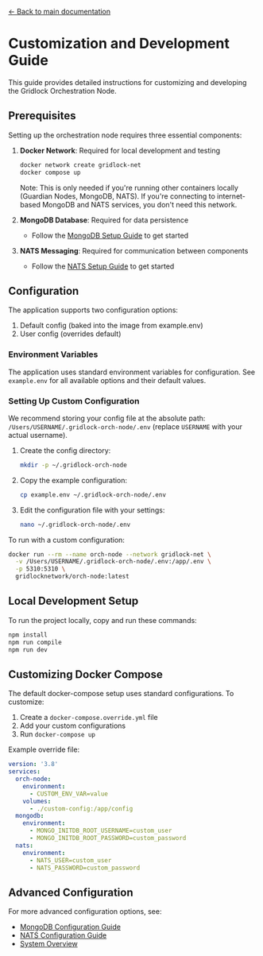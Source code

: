 [← Back to main documentation](README.md)

# Customization and Development Guide

This guide provides detailed instructions for customizing and developing the Gridlock Orchestration Node.

## Prerequisites

Setting up the orchestration node requires three essential components:

1. **Docker Network**: Required for local development and testing

   ```sh
   docker network create gridlock-net
   docker compose up
   ```

   Note: This is only needed if you're running other containers locally (Guardian Nodes, MongoDB, NATS). If you're connecting to internet-based MongoDB and NATS services, you don't need this network.

2. **MongoDB Database**: Required for data persistence

   - Follow the [MongoDB Setup Guide](MongoDBSetup.md) to get started

3. **NATS Messaging**: Required for communication between components
   - Follow the [NATS Setup Guide](NatsSetup.md) to get started

## Configuration

The application supports two configuration options:

1. Default config (baked into the image from example.env)
2. User config (overrides default)

### Environment Variables

The application uses standard environment variables for configuration. See `example.env` for all available options and their default values.

### Setting Up Custom Configuration

We recommend storing your config file at the absolute path: `/Users/USERNAME/.gridlock-orch-node/.env` (replace `USERNAME` with your actual username).

1. Create the config directory:
   ```sh
   mkdir -p ~/.gridlock-orch-node
   ```

2. Copy the example configuration:
   ```sh
   cp example.env ~/.gridlock-orch-node/.env
   ```

3. Edit the configuration file with your settings:
   ```sh
   nano ~/.gridlock-orch-node/.env
   ```

To run with a custom configuration:

```sh
docker run --rm --name orch-node --network gridlock-net \
  -v /Users/USERNAME/.gridlock-orch-node/.env:/app/.env \
  -p 5310:5310 \
  gridlocknetwork/orch-node:latest
```

## Local Development Setup

To run the project locally, copy and run these commands:

```sh
npm install
npm run compile
npm run dev
```

## Customizing Docker Compose

The default docker-compose setup uses standard configurations. To customize:

1. Create a `docker-compose.override.yml` file
2. Add your custom configurations
3. Run `docker-compose up`

Example override file:

```yaml
version: '3.8'
services:
  orch-node:
    environment:
      - CUSTOM_ENV_VAR=value
    volumes:
      - ./custom-config:/app/config
  mongodb:
    environment:
      - MONGO_INITDB_ROOT_USERNAME=custom_user
      - MONGO_INITDB_ROOT_PASSWORD=custom_password
  nats:
    environment:
      - NATS_USER=custom_user
      - NATS_PASSWORD=custom_password
```

## Advanced Configuration

For more advanced configuration options, see:

- [MongoDB Configuration Guide](MongoDBSetup.md)
- [NATS Configuration Guide](NatsSetup.md)
- [System Overview](SystemOverview.md)
